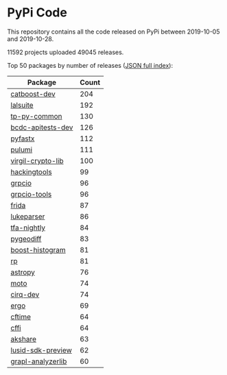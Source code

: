 # PyPi Code

This repository contains all the code released on PyPi between 2019-10-05 and 2019-10-28.

11592 projects uploaded 49045 releases. 

Top 50 packages by number of releases ([JSON full index](./index.json)):

| Package   | Count |
|-----------|-------|
| [catboost-dev](https://github.com/pypi-data/pypi-code-43/tree/import/catboost-dev) | 204 |
| [lalsuite](https://github.com/pypi-data/pypi-code-43/tree/import/lalsuite) | 192 |
| [tp-py-common](https://github.com/pypi-data/pypi-code-43/tree/import/tp-py-common) | 130 |
| [bcdc-apitests-dev](https://github.com/pypi-data/pypi-code-43/tree/import/bcdc-apitests-dev) | 126 |
| [pyfastx](https://github.com/pypi-data/pypi-code-43/tree/import/pyfastx) | 112 |
| [pulumi](https://github.com/pypi-data/pypi-code-43/tree/import/pulumi) | 111 |
| [virgil-crypto-lib](https://github.com/pypi-data/pypi-code-43/tree/import/virgil-crypto-lib) | 100 |
| [hackingtools](https://github.com/pypi-data/pypi-code-43/tree/import/hackingtools) | 99 |
| [grpcio](https://github.com/pypi-data/pypi-code-43/tree/import/grpcio) | 96 |
| [grpcio-tools](https://github.com/pypi-data/pypi-code-43/tree/import/grpcio-tools) | 96 |
| [frida](https://github.com/pypi-data/pypi-code-43/tree/import/frida) | 87 |
| [lukeparser](https://github.com/pypi-data/pypi-code-43/tree/import/lukeparser) | 86 |
| [tfa-nightly](https://github.com/pypi-data/pypi-code-43/tree/import/tfa-nightly) | 84 |
| [pygeodiff](https://github.com/pypi-data/pypi-code-43/tree/import/pygeodiff) | 83 |
| [boost-histogram](https://github.com/pypi-data/pypi-code-43/tree/import/boost-histogram) | 81 |
| [rp](https://github.com/pypi-data/pypi-code-43/tree/import/rp) | 81 |
| [astropy](https://github.com/pypi-data/pypi-code-43/tree/import/astropy) | 76 |
| [moto](https://github.com/pypi-data/pypi-code-43/tree/import/moto) | 74 |
| [cirq-dev](https://github.com/pypi-data/pypi-code-43/tree/import/cirq-dev) | 74 |
| [ergo](https://github.com/pypi-data/pypi-code-43/tree/import/ergo) | 69 |
| [cftime](https://github.com/pypi-data/pypi-code-43/tree/import/cftime) | 64 |
| [cffi](https://github.com/pypi-data/pypi-code-43/tree/import/cffi) | 64 |
| [akshare](https://github.com/pypi-data/pypi-code-43/tree/import/akshare) | 63 |
| [lusid-sdk-preview](https://github.com/pypi-data/pypi-code-43/tree/import/lusid-sdk-preview) | 62 |
| [grapl-analyzerlib](https://github.com/pypi-data/pypi-code-43/tree/import/grapl-analyzerlib) | 60 |
